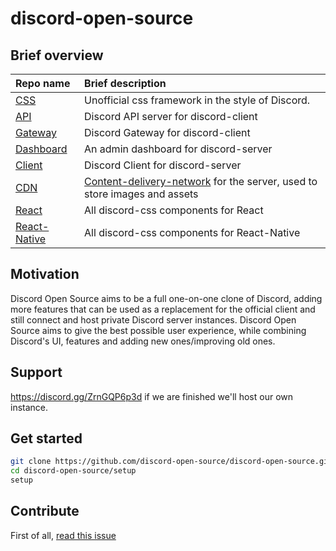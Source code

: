 # discord-open-source

## Brief overview

| Repo name                                                                   | Brief description                                                                                                                  |
| :-------------------------------------------------------------------------- | :--------------------------------------------------------------------------------------------------------------------------------- |
| [CSS](https://github.com/discord-open-source/discord-css)                   | Unofficial css framework in the style of Discord.                                                                                  |
| [API](https://github.com/discord-open-source/discord-API)             | Discord API server for discord-client                                                                                                  |
| [Gateway](https://github.com/discord-open-source/discord-gateway)             | Discord Gateway for discord-client                                                                                                  |
| [Dashboard](https://github.com/discord-open-source/discord-dashboard)       | An admin dashboard for discord-server                                                                                              |
| [Client](https://github.com/discord-open-source/discord-client)             | Discord Client for discord-server                                                                                                  |
| [CDN](https://github.com/discord-open-source/discord-cdn)                   | [Content-delivery-network](https://www.cloudflare.com/learning/cdn/what-is-a-cdn/) for the server, used to store images and assets |
| [React](https://github.com/discord-open-source/discord-react)               | All discord-css components for React                                                                                               |
| [React-Native](https://github.com/discord-open-source/discord-react-native) | All discord-css components for React-Native                                                                                        |

## Motivation

Discord Open Source aims to be a full one-on-one clone of Discord, adding more features that can be used as a replacement for the official client and still connect and host private Discord server instances.
Discord Open Source aims to give the best possible user experience, while combining Discord's UI, features and adding new ones/improving old ones.

## Support
https://discord.gg/ZrnGQP6p3d
if we are finished we'll host our own instance.

## Get started

```bash
git clone https://github.com/discord-open-source/discord-open-source.git discord-open-source
cd discord-open-source/setup
setup
```

## Contribute
First of all, [read this issue](https://github.com/discord-open-source/discord-open-source/issues/10)
